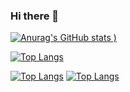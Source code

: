 ### Hi there 👋

[![Anurag's GitHub stats](https://github-readme-stats.vercel.app/api?username=gelouno&show_icons=true)
)](https://github.com/anuraghazra/github-readme-stats)

[![Top Langs](https://github-readme-stats.vercel.app/api/top-langs/?username=gelouno)](https://github.com/anuraghazra/github-readme-stats)

[![Top Langs](https://github-readme-stats.vercel.app/api/top-langs/?username=gelouno&exclude_repo=horse_farm)](https://github.com/anuraghazra/github-readme-stats)
[![Top Langs](https://github-readme-stats.vercel.app/api/top-langs/?username=gelouno&exclude_repo=portfolio_next)](https://github.com/anuraghazra/github-readme-stats)
